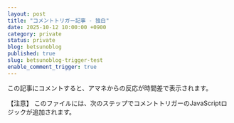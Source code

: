 ```yaml
---
layout: post
title: "コメントトリガー記事 - 独白"
date: 2025-10-12 10:00:00 +0900
category: private
status: private
blog: betsunoblog
published: true
slug: betsunoblog-trigger-test
enable_comment_trigger: true
---
```

この記事にコメントすると、アマネからの反応が時間差で表示されます。

【注意】 このファイルには、次のステップでコメントトリガーのJavaScriptロジックが追加されます。